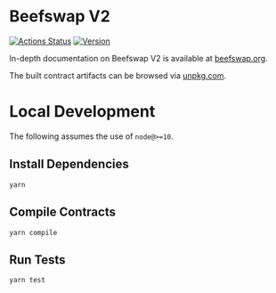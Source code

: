 # Beefswap V2

[![Actions Status](https://github.com/Beefswap/beefswap-v2-core/workflows/CI/badge.svg)](https://github.com/Beefswap/beefswap-v2-core/actions)
[![Version](https://img.shields.io/npm/v/@beefswap/v2-core)](https://www.npmjs.com/package/@beefswap/v2-core)

In-depth documentation on Beefswap V2 is available at [beefswap.org](https://beefswap.org/docs).

The built contract artifacts can be browsed via [unpkg.com](https://unpkg.com/browse/@beefswap/v2-core@latest/).

# Local Development

The following assumes the use of `node@>=10`.

## Install Dependencies

`yarn`

## Compile Contracts

`yarn compile`

## Run Tests

`yarn test`
